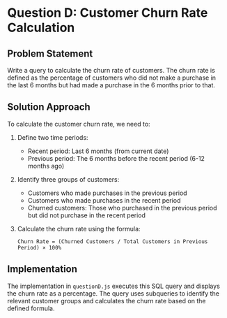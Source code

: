 # Question D: Customer Churn Rate Calculation

## Problem Statement

Write a query to calculate the churn rate of customers. The churn rate is defined as the percentage of customers who did not make a purchase in the last 6 months but had made a purchase in the 6 months prior to that.

## Solution Approach

To calculate the customer churn rate, we need to:

1. Define two time periods:
   - Recent period: Last 6 months (from current date)
   - Previous period: The 6 months before the recent period (6-12 months ago)

2. Identify three groups of customers:
   - Customers who made purchases in the previous period
   - Customers who made purchases in the recent period
   - Churned customers: Those who purchased in the previous period but did not purchase in the recent period

3. Calculate the churn rate using the formula:
   ```
   Churn Rate = (Churned Customers / Total Customers in Previous Period) × 100%
   ```
## Implementation
The implementation in `questionD.js` executes this SQL query and displays the churn rate as a percentage. The query uses subqueries to identify the relevant customer groups and calculates the churn rate based on the defined formula.

